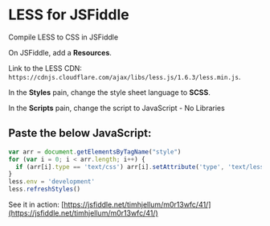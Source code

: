# LESS for JSFiddle

Compile LESS to CSS in JSFiddle

On JSFiddle, add a **Resources**.

Link to the LESS CDN: `https://cdnjs.cloudflare.com/ajax/libs/less.js/1.6.3/less.min.js`.

In the **Styles** pain, change the style sheet language to **SCSS**.

In the **Scripts** pain, change the script to JavaScript - No Libraries

Paste the below JavaScript:
---
```javascript
var arr = document.getElementsByTagName("style")
for (var i = 0; i < arr.length; i++) {
  if (arr[i].type == 'text/css') arr[i].setAttribute('type', 'text/less')
}
less.env = 'development'
less.refreshStyles()
```

See it in action: [https://jsfiddle.net/timhjellum/m0r13wfc/41/](https://jsfiddle.net/timhjellum/m0r13wfc/41/)

